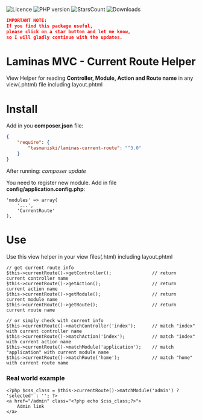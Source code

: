 ![Licence](https://img.shields.io/github/license/tasmaniski/laminas-current-route) 
![PHP version](https://img.shields.io/packagist/php-v/tasmaniski/laminas-current-route)
![StarsCount](https://img.shields.io/github/stars/tasmaniski/laminas-current-route)
![Downloads](https://img.shields.io/packagist/dt/tasmaniski/laminas-current-route)

```json
IMPORTANT NOTE: 
If you find this package useful, 
please click on a star button and let me know, 
so I will gladly continue with the updates.
```

# Laminas MVC - Current Route Helper
View Helper for reading **Controller, Module, Action and Route name** in any view(.phtml) file including layout.phtml

# Install

Add in you **composer.json** file:

```json
{
    "require": {
        "tasmaniski/laminas-current-route": "^3.0"
    }
}
```
After running: *composer update* 

You need to register new module. Add in file **config/application.config.php**: 

```
'modules' => array(
    '...',
    'CurrentRoute'
),
```

# Use
Use this view helper in your view files(.html) including layout.phtml
```
// get current route info
$this->currentRoute()->getController();               // return current controller name
$this->currentRoute()->getAction();                   // return current action name
$this->currentRoute()->getModule();                   // return current module name
$this->currentRoute()->getRoute();                    // return current route name

// or simply check with current info
$this->currentRoute()->matchController('index');      // match "index" with current controller name
$this->currentRoute()->matchAction('index');          // match "index" with current action name
$this->currentRoute()->matchModule('application');    // match "application" with current module name
$this->currentRoute()->matchRoute('home');            // match "home" with current route name
```

### Real world example
```
<?php $css_class = $this->currentRoute()->matchModule('admin') ? 'selected' : ''; ?>
<a href="/admin" class="<?php echo $css_class;?>">
    Admin link
</a>
```


